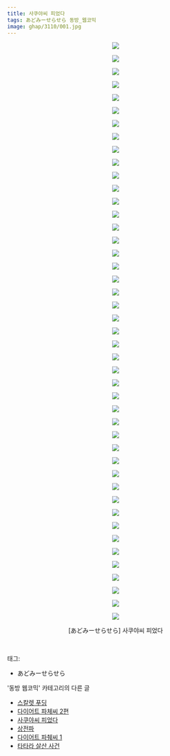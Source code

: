 ```yaml
---
title: 사쿠야씨 피었다
tags: あどみーせらせら 동방_웹코믹
image: ghap/3110/001.jpg
---
```

<div class="article">
<p style="text-align: center; clear: none; float: none;"><img src="{{ site.nasurl }}/ghap/3110/001.jpg"/></p>
<p style="text-align: center; clear: none; float: none;"><img src="{{ site.nasurl }}/ghap/3110/002.jpg"/></p>
<p style="text-align: center; clear: none; float: none;"><img src="{{ site.nasurl }}/ghap/3110/003.jpg"/></p>
<p style="text-align: center; clear: none; float: none;"><img src="{{ site.nasurl }}/ghap/3110/004.jpg"/></p>
<p style="text-align: center; clear: none; float: none;"><img src="{{ site.nasurl }}/ghap/3110/005.jpg"/></p>
<p style="text-align: center; clear: none; float: none;"><img src="{{ site.nasurl }}/ghap/3110/006.jpg"/></p>
<p style="text-align: center; clear: none; float: none;"><img src="{{ site.nasurl }}/ghap/3110/007.jpg"/></p>
<p style="text-align: center; clear: none; float: none;"><img src="{{ site.nasurl }}/ghap/3110/008.jpg"/></p>
<p style="text-align: center; clear: none; float: none;"><img src="{{ site.nasurl }}/ghap/3110/009.jpg"/></p>
<p style="text-align: center; clear: none; float: none;"><img src="{{ site.nasurl }}/ghap/3110/010.jpg"/></p>
<p style="text-align: center; clear: none; float: none;"><img src="{{ site.nasurl }}/ghap/3110/011.jpg"/></p>
<p style="text-align: center; clear: none; float: none;"><img src="{{ site.nasurl }}/ghap/3110/012.jpg"/></p>
<p style="text-align: center; clear: none; float: none;"><img src="{{ site.nasurl }}/ghap/3110/013.jpg"/></p>
<p style="text-align: center; clear: none; float: none;"><img src="{{ site.nasurl }}/ghap/3110/014.jpg"/></p>
<p style="text-align: center; clear: none; float: none;"><img src="{{ site.nasurl }}/ghap/3110/015.jpg"/></p>
<p style="text-align: center; clear: none; float: none;"><img src="{{ site.nasurl }}/ghap/3110/016.jpg"/></p>
<p style="text-align: center; clear: none; float: none;"><img src="{{ site.nasurl }}/ghap/3110/017.jpg"/></p>
<p style="text-align: center; clear: none; float: none;"><img src="{{ site.nasurl }}/ghap/3110/018.jpg"/></p>
<p style="text-align: center; clear: none; float: none;"><img src="{{ site.nasurl }}/ghap/3110/019.jpg"/></p>
<p style="text-align: center; clear: none; float: none;"><img src="{{ site.nasurl }}/ghap/3110/020.jpg"/></p>
<p style="text-align: center; clear: none; float: none;"><img src="{{ site.nasurl }}/ghap/3110/021.jpg"/></p>
<p style="text-align: center; clear: none; float: none;"><img src="{{ site.nasurl }}/ghap/3110/022.jpg"/></p>
<p style="text-align: center; clear: none; float: none;"><img src="{{ site.nasurl }}/ghap/3110/023.jpg"/></p>
<p style="text-align: center; clear: none; float: none;"><img src="{{ site.nasurl }}/ghap/3110/024.jpg"/></p>
<p style="text-align: center; clear: none; float: none;"><img src="{{ site.nasurl }}/ghap/3110/025.jpg"/></p>
<p style="text-align: center; clear: none; float: none;"><img src="{{ site.nasurl }}/ghap/3110/026.jpg"/></p>
<p style="text-align: center; clear: none; float: none;"><img src="{{ site.nasurl }}/ghap/3110/027.jpg"/></p>
<p style="text-align: center; clear: none; float: none;"><img src="{{ site.nasurl }}/ghap/3110/028.jpg"/></p>
<p style="text-align: center; clear: none; float: none;"><img src="{{ site.nasurl }}/ghap/3110/029.jpg"/></p>
<p style="text-align: center; clear: none; float: none;"><img src="{{ site.nasurl }}/ghap/3110/030.jpg"/></p>
<p style="text-align: center; clear: none; float: none;"><img src="{{ site.nasurl }}/ghap/3110/031.jpg"/></p>
<p style="text-align: center; clear: none; float: none;"><img src="{{ site.nasurl }}/ghap/3110/032.jpg"/></p>
<p style="text-align: center; clear: none; float: none;"><img src="{{ site.nasurl }}/ghap/3110/033.jpg"/></p>
<p style="text-align: center; clear: none; float: none;"><img src="{{ site.nasurl }}/ghap/3110/034.jpg"/></p>
<p style="text-align: center; clear: none; float: none;"><img src="{{ site.nasurl }}/ghap/3110/035.jpg"/></p>
<p style="text-align: center; clear: none; float: none;"><img src="{{ site.nasurl }}/ghap/3110/036.jpg"/></p>
<p style="text-align: center; clear: none; float: none;"><img src="{{ site.nasurl }}/ghap/3110/037.jpg"/></p>
<p style="text-align: center; clear: none; float: none;"><img src="{{ site.nasurl }}/ghap/3110/038.jpg"/></p>
<p style="text-align: center; clear: none; float: none;"><img src="{{ site.nasurl }}/ghap/3110/039.jpg"/></p>
<p style="text-align: center; clear: none; float: none;"><img src="{{ site.nasurl }}/ghap/3110/040.jpg"/></p>
<p style="text-align: center; clear: none; float: none;"><img src="{{ site.nasurl }}/ghap/3110/041.jpg"/></p>
<p style="text-align: center; clear: none; float: none;"><img src="{{ site.nasurl }}/ghap/3110/042.jpg"/></p>
<p style="text-align: center; clear: none; float: none;"><img src="{{ site.nasurl }}/ghap/3110/043.jpg"/></p>
<p style="text-align: center; clear: none; float: none;"><img src="{{ site.nasurl }}/ghap/3110/044.jpg"/></p>
<p style="text-align: center; clear: none; float: none;"><img src="{{ site.nasurl }}/ghap/3110/045.jpg"/></p>
<p style="text-align: center; clear: none; float: none;">[あどみーせらせら] 사쿠야씨 피었다</p>
<p><br/></p>
</div><div class="tagTrail">
<p>태그: </p>
<ul>
<li>あどみーせらせら</li>
</ul>
</div><div class="another">
<p>'동방 웹코믹' 카테고리의 다른 글</p>
<ul>
<li><a href="/2017-02-04-ghap_3141">스칼렛 푸딩</a></li>
<li><a href="/2017-01-12-ghap_3112">다이어트 파체씨 2편</a></li>
<li><a href="/2017-01-12-ghap_3110">사쿠야씨 피었다</a></li>
<li><a href="/2017-01-10-ghap_3100">상전파</a></li>
<li><a href="/2017-01-10-ghap_3099">다이어트 파췌씨 1</a></li>
<li><a href="/2017-01-10-ghap_3097">타타라 살산 사건</a></li>
</ul>
</div><div class="cb_module cb_fluid">
<div class="cb_wrt cb_profile">
</div><!-- commentList close -->
</div>